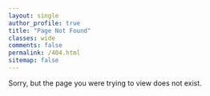 ```yaml
---
layout: single
author_profile: true
title: "Page Not Found"
classes: wide
comments: false
permalink: /404.html
sitemap: false
---
```


Sorry, but the page you were trying to view does not exist.